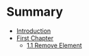 # Summary

* [Introduction](README.md)
* [First Chapter](chapter1.md)
   * [1.1 Remove Element](11_remove_element.md)


